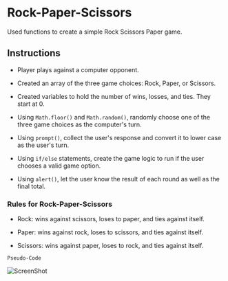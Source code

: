 # Rock-Paper-Scissors

Used functions to create a simple Rock Scissors Paper game.

## Instructions

*  Player plays against a computer opponent. 

  * Created an array of the three game choices: Rock, Paper, or Scissors.

  * Created variables to hold the number of wins, losses, and ties. They start at 0.

  * Using `Math.floor()` and `Math.random()`, randomly choose one of the three game choices as the computer's turn.

  * Using `prompt()`, collect the user's response and convert it to lower case as the user's turn.

  * Using `if/else` statements, create the game logic to run if the user chooses a valid game option. 

  * Using `alert()`, let the user know the result of each round as well as the final total.

### Rules for Rock-Paper-Scissors

* Rock: wins against scissors, loses to paper, and ties against itself.

* Paper: wins against rock, loses to scissors, and ties against itself.

* Scissors: wins against paper, loses to rock, and ties against itself.

```Pseudo-Code ```

![ScreenShot](https://user-images.githubusercontent.com/88345845/167727072-1516867d-7342-4f7d-aad4-616c3c15917a.jpg)

